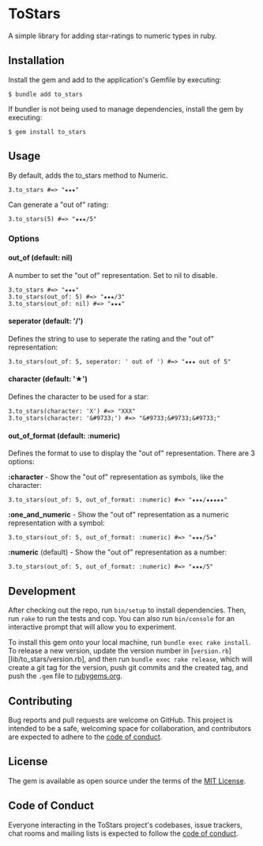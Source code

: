 # ToStars

A simple library for adding star-ratings to numeric types in ruby.

## Installation

Install the gem and add to the application's Gemfile by executing:

    $ bundle add to_stars

If bundler is not being used to manage dependencies, install the gem by executing:

    $ gem install to_stars

## Usage

By default, adds the to_stars method to Numeric.

```
3.to_stars #=> "★★★"
```

Can generate a "out of" rating:

```
3.to_stars(5) #=> "★★★/5"
```

### Options

#### out_of (default: nil)

A number to set the "out of" representation. Set to nil to disable.

```
3.to_stars #=> "★★★"
3.to_stars(out_of: 5) #=> "★★★/3"
3.to_stars(out_of: nil) #=> "★★★"
```

#### seperator (default: '/')

Defines the string to use to seperate the rating and the "out of" representation:

```
3.to_stars(out_of: 5, seperator: ' out of ') #=> "★★★ out of 5"
```

#### character (default: '★')

Defines the character to be used for a star:

```
3.to_stars(character: 'X') #=> "XXX"
3.to_stars(character: '&#9733;') #=> "&#9733;&#9733;&#9733;"
```

#### out_of_format (default: :numeric)

Defines the format to use to display the "out of" representation. There are 3 options:


**:character** -
Show the "out of" representation as symbols, like the character:

```
3.to_stars(out_of: 5, out_of_format: :numeric) #=> "★★★/★★★★★"
```

**:one_and_numeric** -
Show the "out of" representation as a numeric representation with a symbol:

```
3.to_stars(out_of: 5, out_of_format: :numeric) #=> "★★★/5★"
```

**:numeric** (default) - 
Show the "out of" representation as a number:

```
3.to_stars(out_of: 5, out_of_format: :numeric) #=> "★★★/5"
```

## Development

After checking out the repo, run `bin/setup` to install dependencies. Then, run `rake` to run the tests and cop. You can also run `bin/console` for an interactive prompt that will allow you to experiment.

To install this gem onto your local machine, run `bundle exec rake install`. To release a new version, update the version number in [`version.rb`][lib/to_stars/version.rb], and then run `bundle exec rake release`, which will create a git tag for the version, push git commits and the created tag, and push the `.gem` file to [rubygems.org](https://rubygems.org).

## Contributing

Bug reports and pull requests are welcome on GitHub. This project is intended to be a safe, welcoming space for collaboration, and contributors are expected to adhere to the [code of conduct](CODE_OF_CONDUCT.md).

## License

The gem is available as open source under the terms of the [MIT License](https://opensource.org/licenses/MIT).

## Code of Conduct

Everyone interacting in the ToStars project's codebases, issue trackers, chat rooms and mailing lists is expected to follow the [code of conduct](CODE_OF_CONDUCT.md).
